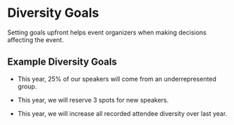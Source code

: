 # Diversity Goals

Setting goals upfront helps event organizers when making decisions affecting the event.

## Example Diversity Goals

* This year, 25% of our speakers will come from an underrepresented group. 

* This year, we will reserve 3 spots for new speakers. 

* This year, we will increase all recorded attendee diversity over last year. 